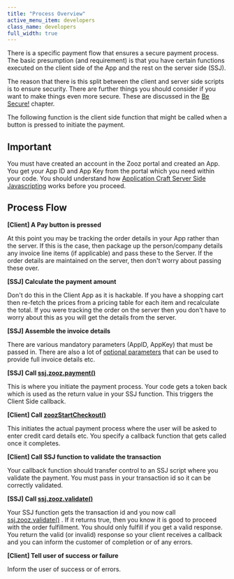 ```yaml
---
title: "Process Overview"
active_menu_item: developers
class_name: developers
full_width: true
---
```



There is a specific payment flow that ensures a secure payment process. The basic presumption (and requirement) is that you have certain functions executed on the client side of the App and the rest on the server side (SSJ).

The reason that there is this split between the client and server side scripts is to ensure security. There are further things you should consider if you want to make things even more secure. These are discussed in the [Be Secure!](be-secure) chapter.

The following function is the client side function that might be called when a button is pressed to initiate the payment.

## Important

You must have created an account in the Zooz portal and created an App. You get your App ID and App Key from the portal which you need within your code. You should understand how [Application Craft Server Side Javascripting](../../../scripting-apis/server-side-scripting-overview/) works before you proceed.

## Process Flow

**[Client] A Pay button is pressed**

At this point you may be tracking the order details in your App rather than the server. If this is the case, then package up the person/company details any invoice line items (if applicable) and pass these to the Server. If the order details are maintained on the server, then don't worry about passing these over.

**[SSJ] Calculate the payment amount**

Don't do this in the Client App as it is hackable. If you have a shopping cart then re-fetch the prices from a pricing table for each item and recalculate the total. If you were tracking the order on the server then you don't have to worry about this as you will get the details from the server.

**[SSJ] Assemble the invoice details**

There are various mandatory parameters (AppID, AppKey) that must be passed in. There are also a lot of [optional parameters](payment-parameters) that can be used to provide full invoice details etc.

**[SSJ] Call [ssj.zooz.payment()](../../../scripting-apis/server-side-api/ssj-object/credit-card-payments/payment)**

This is where you initiate the payment process. Your code gets a token back which is used as the return value in your SSJ function. This triggers the Client Side callback.

**[Client] Call [zoozStartCheckout()](../../../scripting-apis/server-side-api/ssj-object/credit-card-payments/zoozstartcheckout)**

This initiates the actual payment process where the user will be asked to enter credit card details etc. You specify a callback function that gets called once it completes.

**[Client] Call SSJ function to validate the transaction**

Your callback function should transfer control to an SSJ script where you validate the payment. You must pass in your transaction id so it can be correctly validated.

**[SSJ] Call [ssj.zooz.validate()](../../../scripting-apis/server-side-api/ssj-object/credit-card-payments/validate)**

Your SSJ function gets the transaction id and you now call [ssj.zooz.validate()](../../../scripting-apis/server-side-api/ssj-object/credit-card-payments/validate) . If it returns true, then you know it is good to proceed with the order fulfillment. You should only fulfill if you get a valid response. You return the valid (or invalid) response so your client receives a callback and you can inform the customer of completion or of any errors.

**[Client] Tell user of success or failure**

Inform the user of success or of errors.

